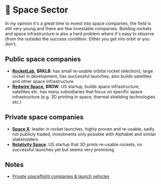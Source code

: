 # 🚀 Space Sector

In my opinion it's a great time to invest into space companies, the field is still very young and there are few investable companies. Building rockets and space infrastructure is also a hard problem where it's easy to observe (from the outside) the success condition. Either you get into orbit or you don't.&#x20;

## Public space companies

* [**RocketLab**](https://www.rocketlabusa.com/)**, $RKLB**: has small re-usable orbital rocket (electron), large rocket in development, has successful launches, also builds satellites and other space infrastructure
* [**Redwire Space**](https://redwirespace.com/)**, $RDW**: US startup, builds space infrastructure, satellites etc. has many subsidiaries that focus on specific space infrastructure (e.g. 3D printing in space, thermal shielding technologies etc.)

## Private space companies

* [**Space X**](https://www.spacex.com/): leader in rocket launches, highly proven and re-usable, sadly not publicly traded, investments only possible with Alphabet and similar stakeholders
* [**Relativity Space**](https://www.relativityspace.com/): US startup that 3D prints re-usable rockets, no successful launches yet but seems very promising

## Notes

* [Private spaceflight companies & launch vehicles](https://en.wikipedia.org/wiki/List\_of\_private\_spaceflight\_companies)
